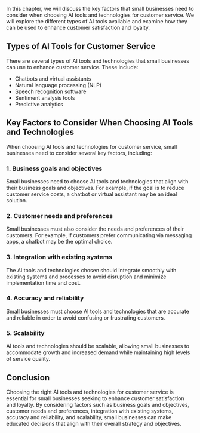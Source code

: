 
In this chapter, we will discuss the key factors that small businesses need to consider when choosing AI tools and technologies for customer service. We will explore the different types of AI tools available and examine how they can be used to enhance customer satisfaction and loyalty.

Types of AI Tools for Customer Service
--------------------------------------

There are several types of AI tools and technologies that small businesses can use to enhance customer service. These include:

* Chatbots and virtual assistants
* Natural language processing (NLP)
* Speech recognition software
* Sentiment analysis tools
* Predictive analytics

Key Factors to Consider When Choosing AI Tools and Technologies
---------------------------------------------------------------

When choosing AI tools and technologies for customer service, small businesses need to consider several key factors, including:

### 1. Business goals and objectives

Small businesses need to choose AI tools and technologies that align with their business goals and objectives. For example, if the goal is to reduce customer service costs, a chatbot or virtual assistant may be an ideal solution.

### 2. Customer needs and preferences

Small businesses must also consider the needs and preferences of their customers. For example, if customers prefer communicating via messaging apps, a chatbot may be the optimal choice.

### 3. Integration with existing systems

The AI tools and technologies chosen should integrate smoothly with existing systems and processes to avoid disruption and minimize implementation time and cost.

### 4. Accuracy and reliability

Small businesses must choose AI tools and technologies that are accurate and reliable in order to avoid confusing or frustrating customers.

### 5. Scalability

AI tools and technologies should be scalable, allowing small businesses to accommodate growth and increased demand while maintaining high levels of service quality.

Conclusion
----------

Choosing the right AI tools and technologies for customer service is essential for small businesses seeking to enhance customer satisfaction and loyalty. By considering factors such as business goals and objectives, customer needs and preferences, integration with existing systems, accuracy and reliability, and scalability, small businesses can make educated decisions that align with their overall strategy and objectives.
